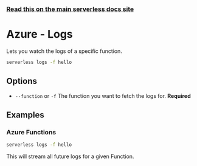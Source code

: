 <!--
title: Serverless Framework Commands - Azure Functions - Logs
menuText: logs
menuOrder: 10
description: View logs of your Azure Functions Function within your terminal using the Serverless Framework
layout: Doc
-->

<!-- DOCS-SITE-LINK:START automatically generated  -->

### [Read this on the main serverless docs site](https://www.serverless.com/framework/docs/providers/azure/cli-reference/logs)

<!-- DOCS-SITE-LINK:END -->

# Azure - Logs

Lets you watch the logs of a specific function.

```bash
serverless logs -f hello
```

## Options

- `--function` or `-f` The function you want to fetch the logs for. **Required**

## Examples

### Azure Functions

```bash
serverless logs -f hello
```

This will stream all future logs for a given Function.
